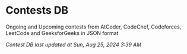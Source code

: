# Contests DB

Ongoing and Upcoming contests from AtCoder, CodeChef, Codeforces, LeetCode and GeeksforGeeks in JSON format

*Contest DB last updated at Sun, Aug 25, 2024 3:39 AM*  
